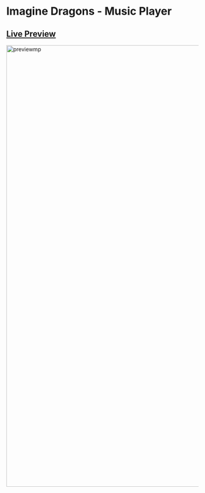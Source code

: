 # Imagine Dragons - Music Player
## [Live Preview](https://teedrm.github.io/musicplayer/)

<img width="1155" alt="previewmp" src="https://user-images.githubusercontent.com/109934700/204189828-861c3971-cb47-40d5-b80c-ecb2ac8ac859.png">
